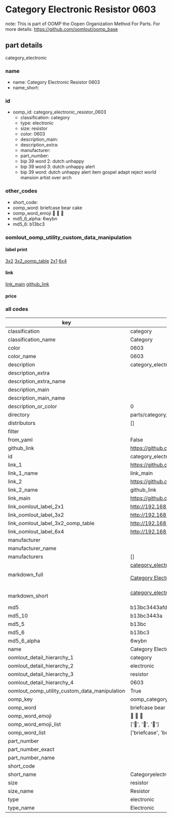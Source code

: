 # Category Electronic Resistor 0603  

note: This is part of OOMP the Oopen Organization Method For Parts. For more details: https://github.com/oomlout/oomp_base

##  part details



category_electronic

### name
* name: Category Electronic Resistor 0603
* name_short: 
### id
* oomp_id: category_electronic_resistor_0603
  * classification: category
  * type: electronic
  * size: resistor
  * color: 0603
  * description_main: 
  * description_extra: 
  * manufacturer: 
  * part_number: 
  * bip 39 word 2: dutch unhappy
  * bip 39 word 3: dutch unhappy alert
  * bip 39 word: dutch unhappy alert item gospel adapt reject world mansion artist over arch

### other_codes
* short_code: 
* oomp_word: briefcase bear cake
* oomp_word_emoji :briefcase: :bear: :cake:
* md5_6_alpha: 6wybn
* md5_6: b13bc3






### oomlout_oomp_utility_custom_data_manipulation
#### label print
[3x2](http://192.168.1.245:1112/?label=oomp%206wybn)
[3x2_oomp_table](http://192.168.1.107:1112/?label=oomp%206wybn)
[2x1](http://192.168.1.242:1112/?label=oomp%206wybn)
[6x4](http://192.168.1.55:1112/?label=oomp%206wybn)    

#### link

[link_main](https://github.com/oomlout/oomlout_oomp_current_version_messy/tree/main/parts/category_electronic_resistor_0603) [github_link](https://github.com/oomlout/oomlout_oomp_part_src/tree/main/parts/category_electronic_resistor_0603)                             

#### price







### all codes 
| key | value |  
| --- | --- |  
| classification | category |  
| classification_name | Category |  
| color | 0603 |  
| color_name | 0603 |  
| description | category_electronic |  
| description_extra |  |  
| description_extra_name |  |  
| description_main |  |  
| description_main_name |  |  
| description_or_color | 0  |  
| directory | parts/category_electronic_resistor_0603 |  
| distributors | [] |  
| filter |  |  
| from_yaml | False |  
| github_link | https://github.com/oomlout/oomlout_oomp_part_src/tree/main/parts/category_electronic_resistor_0603 |  
| id | category_electronic_resistor_0603 |  
| link_1 | https://github.com/oomlout/oomlout_oomp_current_version_messy/tree/main/parts/category_electronic_resistor_0603 |  
| link_1_name | link_main |  
| link_2 | https://github.com/oomlout/oomlout_oomp_part_src/tree/main/parts/category_electronic_resistor_0603 |  
| link_2_name | github_link |  
| link_main | https://github.com/oomlout/oomlout_oomp_current_version_messy/tree/main/parts/category_electronic_resistor_0603 |  
| link_oomlout_label_2x1 | http://192.168.1.242:1112/?label=oomp%206wybn |  
| link_oomlout_label_3x2 | http://192.168.1.245:1112/?label=oomp%206wybn |  
| link_oomlout_label_3x2_oomp_table | http://192.168.1.107:1112/?label=oomp%206wybn |  
| link_oomlout_label_6x4 | http://192.168.1.55:1112/?label=oomp%206wybn |  
| manufacturer |  |  
| manufacturer_name |  |  
| manufacturers | [] |  
| markdown_full | [category_electronic_resistor_0603](https://github.com/oomlout/oomlout_oomp_current_version_messy/tree/main/parts/category_electronic_resistor_0603)<br>[](https://github.com/oomlout/oomlout_oomp_current_version_messy/tree/main/parts/category_electronic_resistor_0603)<br>[Category Electronic Resistor 0603](https://github.com/oomlout/oomlout_oomp_current_version_messy/tree/main/parts/category_electronic_resistor_0603)<br><br> |  
| markdown_short | [category_electronic_resistor_0603](https://github.com/oomlout/oomlout_oomp_current_version_messy/tree/main/parts/category_electronic_resistor_0603)<br><br> |  
| md5 | b13bc3443afdb69c0c32676c0c7b5223 |  
| md5_10 | b13bc3443a |  
| md5_5 | b13bc |  
| md5_6 | b13bc3 |  
| md5_6_alpha | 6wybn |  
| name | Category Electronic Resistor 0603 |  
| oomlout_detail_hierarchy_1 | category |  
| oomlout_detail_hierarchy_2 | electronic |  
| oomlout_detail_hierarchy_3 | resistor |  
| oomlout_detail_hierarchy_4 | 0603 |  
| oomlout_oomp_utility_custom_data_manipulation | True |  
| oomp_key | oomp_category_electronic_resistor_0603 |  
| oomp_word | briefcase bear cake |  
| oomp_word_emoji | :briefcase: :bear: :cake: |  
| oomp_word_emoji_list | [':briefcase:', ':bear:', ':cake:'] |  
| oomp_word_list | ['briefcase', 'bear', 'cake'] |  
| part_number |  |  
| part_number_exact |  |  
| part_number_name |  |  
| short_code |  |  
| short_name | Categoryelectronic |  
| size | resistor |  
| size_name | Resistor |  
| type | electronic |  
| type_name | Electronic |  
